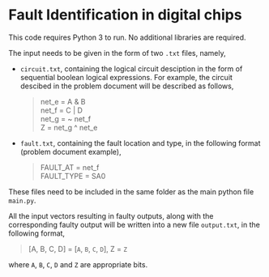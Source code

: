 # Fault Identification in digital chips

This code requires Python 3 to run. No additional libraries are required. 

The input needs to be given in the form of two `.txt` files, namely,

- `circuit.txt`, containing the logical circuit desciption in the form of sequential boolean logical expressions. For example, the circuit descibed in the problem document will be described as follows,

    > net_e = A & B\
    > net_f = C | D\
    > net_g = ~ net_f\
    > Z = net_g ^ net_e

- `fault.txt`, containing the fault location and type, in the following format (problem document example),

    > FAULT_AT = net_f\
    > FAULT_TYPE = SA0

These files need to be included in the same folder as the main python file `main.py`.

All the input vectors resulting in faulty outputs, along with the corresponding faulty output will be written into a new file `output.txt`, in the following format,
    
> [A, B, C, D] = [`A`, `B`, `C`, `D`], Z = `Z`

where `A`, `B`, `C`, `D` and `Z` are appropriate bits.